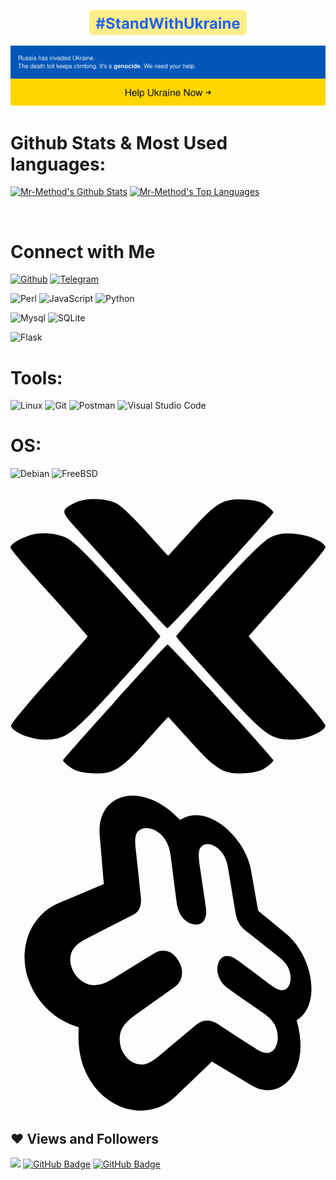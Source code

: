 <p align="center">
  <a href="https://stand-with-ukraine.pp.ua"><img src="https://raw.githubusercontent.com/vshymanskyy/StandWithUkraine/main/badges/StandWithUkraine.svg" alt="#StandWithUkraine" /></a>
</p>

[![Stand With Ukraine](https://raw.githubusercontent.com/vshymanskyy/StandWithUkraine/main/banner2-direct.svg)](https://vshymanskyy.github.io/StandWithUkraine/)

# Github Stats & Most Used languages: 
<a href="https://github.com/Mr-Method/github-readme-stats"><img alt="Mr-Method's Github Stats" src="https://github-readme-stats.vercel.app/api?username=Mr-Method&show_icons=true&count_private=true&theme=react&hide_border=true&bg_color=0D1117" /></a>
<a href="https://github.com/sabbir-mahmud/github-readme-stats"><img alt="Mr-Method's Top Languages" src="https://github-readme-stats.vercel.app/api/top-langs/?username=Mr-Method&langs_count=8&count_private=true&layout=compact&theme=react&hide_border=true&bg_color=0D1117" /></a>


﻿<!-- welcome message -->
# Connect with Me
[![Github](https://img.shields.io/badge/GitHub-100000?style=for-the-badge&logo=github&logoColor=white)](https://github.com/sabbir-mahmud)
[![Telegram](https://img.shields.io/badge/Telegram-2CA5E0?style=for-the-badge&logo=telegram&logoColor=white)](https://t.me/MrMethod)



![Perl](https://img.shields.io/badge/Perl-39457E?style=for-the-badge&logo=perl&logoColor=white)
![JavaScript](https://img.shields.io/badge/JavaScript-F7DF1E?style=for-the-badge&logo=javascript&logoColor=black)
![Python](https://img.shields.io/badge/Python-FFD43B?style=for-the-badge&logo=python&logoColor=blue)

![Mysql](https://img.shields.io/badge/MySQL-00000F?style=for-the-badge&logo=mysql&logoColor=white)
![SQLite](https://img.shields.io/badge/SQLite-07405E?style=for-the-badge&logo=sqlite&logoColor=white)

![Flask](https://img.shields.io/badge/Flask-000000?style=for-the-badge&logo=flask&logoColor=white)

# Tools:
![Linux](https://img.shields.io/badge/linux-ffef00?style=for-the-badge&logo=linux&logoColor=black)
![Git](https://img.shields.io/badge/Git-F05032?style=for-the-badge&logo=git&logoColor=white)
![Postman](https://img.shields.io/badge/Postman-FF6C37?style=for-the-badge&logo=Postman&logoColor=white)
![Visual Studio Code](https://img.shields.io/badge/Visual_Studio_Code-0078D4?style=for-the-badge&logo=visual%20studio%20code&logoColor=white)

# OS:
![Debian](https://img.shields.io/badge/Debian-A81D33?style=for-the-badge&logo=debian&logoColor=white)
![FreeBSD](https://img.shields.io/badge/freebsd-AB2B28?style=for-the-badge&logo=freebsd&logoColor=white)
<svg role="img" viewBox="0 0 24 24" xmlns="http://www.w3.org/2000/svg"><title>Proxmox</title><path d="M4.928 1.825c-1.09.553-1.09.64-.07 1.78 5.655 6.295 7.004 7.782 7.107 7.782.139.017 7.971-8.542 8.058-8.801.034-.07-.208-.312-.519-.536-.415-.312-.864-.433-1.712-.467-1.59-.104-2.144.242-4.115 2.455-.899 1.003-1.66 1.833-1.66 1.833-.017 0-.76-.813-1.642-1.798S8.473 2.1 8.127 1.91c-.796-.45-2.421-.484-3.2-.086zM1.297 4.367C.45 4.695 0 5.007 0 5.248c0 .121 1.331 1.678 2.94 3.459 1.625 1.78 2.939 3.268 2.939 3.302 0 .035-1.331 1.522-2.94 3.303C1.314 17.11.017 18.683.035 18.822c.086.467 1.504 1.055 2.541 1.055 1.678-.018 2.058-.312 5.603-4.202 1.78-1.954 3.233-3.614 3.233-3.666 0-.069-1.435-1.694-3.199-3.63-2.3-2.508-3.423-3.632-3.96-3.874-.812-.398-2.126-.467-2.956-.138zm18.467.12c-.502.26-1.764 1.505-3.943 3.891-1.763 1.937-3.199 3.562-3.199 3.631 0 .07 1.453 1.712 3.234 3.666 3.544 3.89 3.925 4.184 5.602 4.202 1.038 0 2.455-.588 2.542-1.055.017-.156-1.28-1.712-2.905-3.493-1.608-1.78-2.94-3.285-2.94-3.32 0-.034 1.332-1.539 2.94-3.32C22.72 6.91 24.017 5.352 24 5.214c-.087-.45-1.366-.968-2.473-1.038-.795-.034-1.21.035-1.763.312zM7.954 16.973c-2.144 2.369-3.908 4.374-3.943 4.46-.034.07.208.312.52.537.414.311.864.432 1.711.467 1.574.103 2.161-.26 4.15-2.508.864-.968 1.608-1.78 1.625-1.78s.761.812 1.643 1.798c2.023 2.248 2.559 2.576 4.132 2.49.848-.035 1.297-.156 1.712-.467.311-.225.553-.467.519-.536-.087-.26-7.92-8.819-8.058-8.801-.069 0-1.867 1.954-4.011 4.34z"/></svg>
<svg role="img" viewBox="0 0 24 24" xmlns="http://www.w3.org/2000/svg"><title>Webmin</title><path d="M9.3006 0c-1.5504.0058-2.6602 1.1575-2.503 3.0064.1018 1.2276.2082 2.4735.3125 3.7292-1.0796.4547-2.2182.9333-3.4283 1.4455-1.2547.5358-2.1224 1.6093-2.4566 2.8852-.3401 1.3009-.1354 2.808.7228 4.143.7636 1.1953 1.8562 2.0058 3.2547 2.4454-.0804 1.0912.0302 2.0788.3407 2.954a5.464 5.464 0 0 0 .5328 1.0981c.798 1.2684 1.9783 2.029 3.183 2.2356 1.184.2028 2.3797-.13 3.294-.9992.98-.9452 1.9066-1.8373 2.7905-2.6834 1.0466.6293 2.0551 1.2355 3.0367 1.8269 1.6047.957 3.2437-.0836 3.6308-2.1144.1616-.8468.0895-1.7933-.2113-2.863.571-.3511.926-.901 1.0664-1.671.3057-1.6334-.5026-3.7813-1.8262-4.8797a944.4632 944.4632 0 0 0-2.166-1.7848c-.0034-.0188-.371-2.1056-.5514-3.1098-.306-1.7243-1.7984-3.5393-3.3736-4.0403-.7224-.2305-1.3943-.1586-2.036.2239-.7784-.8241-1.5919-1.379-2.4788-1.6628C10.0398.0586 9.6584-.0013 9.3006 0zm1.0184 2.4795a1.322 1.322 0 0 1 .3814.0473c.4661.1252.9114.4903 1.1543.9326.1987.3678.29.6704.3703 1.2978.1317 1.03.2665 2.0738.4035 3.143.0136.0984.027.1947.0384.2927.1154.8888.644 1.5284 1.3295 1.6192.6596.0878 1.0102-.4298.8898-1.2608a12.1931 12.1931 0 0 0-.0377-.2763 2387.9439 2387.9439 0 0 0-.4412-3.0057c-.0635-.425-.0843-.75-.0495-.96.0511-.4654.4213-.7077.895-.5794.4787.1313.9267.5723 1.1337 1.0982.1067.266.1547.4722.2365.9637.157.941.3118 1.89.4722 2.8674.1177.638.1772 1.202 1.0443 1.8048.7299.5736 1.442 1.1397 2.1417 1.6864.4207.3311.5725.4842.739.7176.2694.3795.382.933.2875 1.3576-.087.3928-.341.628-.6585.5905-.2603-.031-.4792-.1375-.9238-.4648-.7333-.5498-1.4835-1.113-2.2592-1.6843-.0681-.048-.144-.1008-.2136-.1522-.6455-.4757-1.2088-.384-1.424.266-.223.666.0904 1.448.7545 1.9134.0715.0492.1528.1067.2224.1574.8094.5672 1.6055 1.1207 2.3804 1.6599.3285.2293.573.444.7346.6377.3572.4094.5276 1.0814.4043 1.6429-.1325.593-.5142.9019-.9785.796-.2342-.05-.4106-.1448-.8314-.4176-.817-.5301-1.657-1.0785-2.523-1.637a5.0836 5.0836 0 0 1-.2373-.1589c-.2724-.1672-.5363-.2426-.7678-.2335h-.0022c-.2596-.017-.5308.0771-.7915.286-.0727.0594-.1459.1171-.2136.181-.8083.6649-1.6461 1.3742-2.5342 2.121-.4805.4008-.6964.5576-1.0169.6704-.6459.2463-1.359-.0303-1.8054-.7398-.4212-.692-.4027-1.5886.0332-2.1542.185-.2517.498-.539.9297-.8448.9396-.672 1.83-1.3056 2.676-1.9126a10.921 10.921 0 0 0 .2277-.1581c.6417-.4552.764-1.2606.3119-2.0117-.4409-.7492-1.1696-.976-1.861-.5587a5.3786 5.3786 0 0 0-.2335.1456c-.8948.549-1.834 1.1279-2.8238 1.739-.6383.3848-.9758.5083-1.4522.5306-.5892.0302-1.2047-.3318-1.5638-.9031-.4068-.6365-.4212-1.4274-.0303-1.9178.2194-.2883.455-.4634 1.1292-.8092a274.597 274.597 0 0 1 2.996-1.5261c.0814-.0492.1625-.083.2461-.1242a1.0729 1.0729 0 0 0 .1597-.0976c.4253-.1876.6323-.6568.566-1.2933-.0117-.1063-.019-.209-.0369-.311a375.454 375.454 0 0 0-.351-3.3161c-.0693-.66-.0626-.8925.0214-1.1544.1-.3124.39-.4922.7516-.5025zM7.1101 6.737l.0023.0252c-.0009-.0012-.0016-.001-.003-.0045v-.0051a.236.236 0 0 0-.0007-.0133s.001-.0013.0015-.0023zm.003.0414c.0025.0304.0056.0598.0081.0902-.0034-.0271-.0064-.0524-.011-.0828 0-.0016.0018-.0047.0029-.0074zm.0118.136l.0023.0251h-.0023V6.924c0-.0026.002-.005-.0007-.0081 0 0 .0006-.001.0007-.0015zm.0037.0414c.0005.0052.0003.0103.0008.0155-.0002-.0011-.0008-.0026-.0008-.0037-.0007-.0027-.003-.0047-.003-.0074.0027-.0012.0027-.0028.003-.0044z"/></svg>

## ❤ Views and Followers

<a href="https://github.com/Mr-Method/github-profile-views-counter"><img src="https://komarev.com/ghpvc/?username=Mr-Method"></a>
<a href="https://github.com/Mr-Method?tab=followers"><img src="https://img.shields.io/github/followers/Mr-Method?label=Followers&style=social" alt="GitHub Badge"></a>
<a href="https://github.com/Mr-Method?tab=forks"><img src="https://img.shields.io/github/forks/Mr-Method?label=Forks&style=social" alt="GitHub Badge"></a>

